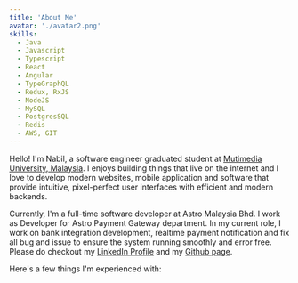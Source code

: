 ```yaml
---
title: 'About Me'
avatar: './avatar2.png'
skills:
  - Java
  - Javascript
  - Typescript
  - React
  - Angular
  - TypeGraphQL
  - Redux, RxJS
  - NodeJS
  - MySQL
  - PostgresSQL
  - Redis
  - AWS, GIT
---
```


Hello! I'm Nabil, a software engineer graduated student at [Mutimedia University, Malaysia](https://www.mmu.edu.my/). I enjoys building things that live on the internet and I love to develop modern websites, mobile application and software that provide intuitive, pixel-perfect user interfaces with efficient and modern backends.

Currently, I'm a full-time software developer at Astro Malaysia Bhd. I work as Developer for Astro Payment Gateway department. In my current role, I work on bank integration development, realtime payment notification and fix all bug and issue to ensure the system running smoothly and error free. Please do checkout my [LinkedIn Profile](https://www.linkedin.com/in/nabil-farhan/) and my [Github page](https://github.com/nabilfarhann).

Here's a few things I'm experienced with:
